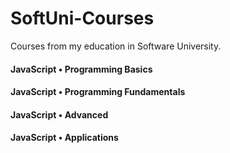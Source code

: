 # SoftUni-Courses
Courses from my education in Software University.
<br>
<h4>JavaScript • Programming Basics</h4>
<h4>JavaScript • Programming Fundamentals</h4>
<h4>JavaScript • Advanced</h4>
<h4>JavaScript • Applications</h4>
